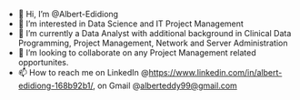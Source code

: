 - 👋 Hi, I’m @Albert-Edidiong
- 👀 I’m interested in Data Science and IT Project Management
- 🌱 I’m currently a Data Analyst with additional background in Clinical Data Programming, Project Management, Network and Server Administration 
- 💞️ I’m looking to collaborate on any Project Management related opportunites.
- 📫 How to reach me on LinkedIn @https://www.linkedin.com/in/albert-edidiong-168b92b1/, on Gmail @alberteddy99@gmail.com

<!---
Albert-svg/Albert-svg is a ✨ special ✨ repository because its `README.md` (this file) appears on your GitHub profile.
You can click the Preview link to take a look at your changes.
--->
